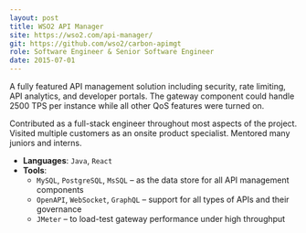 ```yaml
---
layout: post
title: WSO2 API Manager
site: https://wso2.com/api-manager/
git: https://github.com/wso2/carbon-apimgt
role: Software Engineer & Senior Software Engineer
date: 2015-07-01
---
```


A fully featured API management solution including security, rate limiting, API analytics, and developer portals. The gateway component could handle 2500 TPS per instance while all other QoS features were turned on.

Contributed as a full-stack engineer throughout most aspects of the project. Visited multiple customers as an onsite product specialist. Mentored many juniors and interns.

- **Languages**: `Java`, `React`  
- **Tools**:
  - `MySQL`, `PostgreSQL`, `MsSQL` – as the data store for all API management components  
  - `OpenAPI`, `WebSocket`, `GraphQL` – support for all types of APIs and their governance
  - `JMeter` – to load-test gateway performance under high throughput
